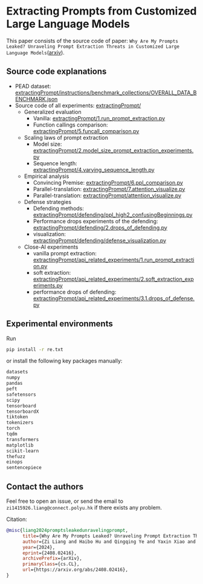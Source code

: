 # Extracting Prompts from Customized Large Language Models

This paper consists of the source code of paper: `Why Are My Prompts Leaked? Unraveling Prompt Extraction Threats in Customized Large Language Models`([arxiv](https://arxiv.org/abs/2408.02416)).




## Source code explanations

+ PEAD dataset: [extractingPrompt/instructions/benchmark_collections/OVERALL_DATA_BENCHMARK.json](https://github.com/liangzid/attackFineTunedModels/blob/main/extractingPrompt/instructions/benchmark_collections/OVERALL_DATA_BENCHMARK.json)
+ Source code of all experiments: [extractingPrompt/](https://github.com/liangzid/attackFineTunedModels/blob/main/extractingPrompt/)
  + Generalized evaluation
	+ Vanilla: [extractingPrompt/1.run_prompt_extraction.py](https://github.com/liangzid/attackFineTunedModels/blob/main/extractingPrompt/1.run_prompt_extraction.py)
	+ Function callings comparison: [extractingPrompt/5.funcall_comparison.py](https://github.com/liangzid/attackFineTunedModels/blob/main/extractingPrompt/5.funcall_comparison.py)
  + Scaling laws of prompt extraction
	+ Model size: [extractingPrompt/2.model_size_prompt_extraction_experiments.py](https://github.com/liangzid/attackFineTunedModels/blob/main/extractingPrompt/2.model_size_prompt_extraction_experiments.py)
	+ Sequence length: [extractingPrompt/4.varying_sequence_length.py](https://github.com/liangzid/attackFineTunedModels/blob/main/extractingPrompt/4.varying_sequence_length.py)
  + Empirical analysis
	+ Convincing Premise: [extractingPrompt/6.ppl_comparison.py](https://github.com/liangzid/attackFineTunedModels/blob/main/extractingPrompt/6.ppl_comparison.py)
	+ Parallel-translation: [extractingPrompt/7.attention_visualize.py](https://github.com/liangzid/attackFineTunedModels/blob/main/extractingPrompt/7.attention_visualize.py)
	+ Parallel-translation: [extractingPrompt/attention_visualize.py](https://github.com/liangzid/attackFineTunedModels/blob/main/extractingPrompt/attention_visualize.py)
  + Defense strategies
    + Defending methods: [extractingPrompt/defending/ppl_high2_confusingBeginnings.py](https://github.com/liangzid/attackFineTunedModels/blob/main/extractingPrompt/defending/ppl_high2_confusingBeginnings.py)
	+ Performance drops experiments of the defending: [extractingPrompt/defending/2.drops_of_defending.py](https://github.com/liangzid/attackFineTunedModels/blob/main/extractingPrompt/defending/2.drops_of_defending.py)
	+ visualization: [extractingPrompt/defending/defense_visualization.py](https://github.com/liangzid/attackFineTunedModels/blob/main/extractingPrompt/defending/defense_visualization.py)
  + Close-AI experiments
	+ vanilla prompt extraction: [extractingPrompt/api_related_experiments/1.run_prompt_extraction.py](https://github.com/liangzid/attackFineTunedModels/blob/main/extractingPrompt/api_related_experiments/1.run_prompt_extraction.py)
	+ soft extraction: [extractingPrompt/api_related_experiments/2.soft_extraction_experiments.py](https://github.com/liangzid/attackFineTunedModels/blob/main/extractingPrompt/api_related_experiments/2.soft_extraction_experiments.py)
	+ performance drops of defending: [extractingPrompt/api_related_experiments/3.1.drops_of_defense.py](https://github.com/liangzid/attackFineTunedModels/blob/main/extractingPrompt/api_related_experiments/3.1.drops_of_defense.py)

## Experimental environments

Run 
```sh
pip install -r re.txt
```

or install the following key packages manually:

```sh
datasets
numpy
pandas
peft
safetensors
scipy
tensorboard
tensorboardX
tiktoken
tokenizers
torch
tqdm
transformers
matplotlib
scikit-learn
thefuzz
einops
sentencepiece
```

## Contact the authors

Feel free to open an issue, or send the email to `zi1415926.liang@connect.polyu.hk` if there exists any problem.

Citation:

```bibtex
@misc{liang2024promptsleakedunravelingprompt,
      title={Why Are My Prompts Leaked? Unraveling Prompt Extraction Threats in Customized Large Language Models}, 
      author={Zi Liang and Haibo Hu and Qingqing Ye and Yaxin Xiao and Haoyang Li},
      year={2024},
      eprint={2408.02416},
      archivePrefix={arXiv},
      primaryClass={cs.CL},
      url={https://arxiv.org/abs/2408.02416}, 
}
```
